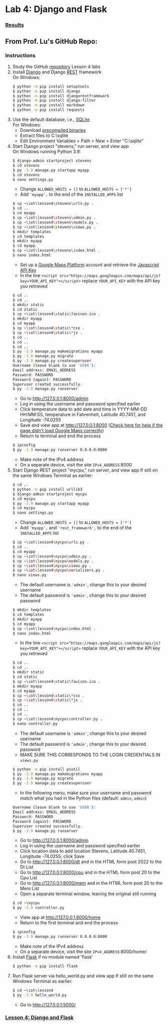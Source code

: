 # Lab 4: Django and Flask
### [Results](Results.md)
## From Prof. Lu's GitHub Repo:
### Instructions
1. Study the GitHub [repository](https://github.com/kevinwlu/iot) Lesson 4 labs
2. Install [Django](https://en.wikipedia.org/wiki/Django_(web_framework)) and Django [REST](https://en.wikipedia.org/wiki/Representational_state_transfer) framework  
   On Windows:
   ```sh
   $ python -m pip install setuptools
   $ python -m pip install django
   $ python -m pip install djangorestframework
   $ python -m pip install django-filter
   $ python -m pip install markdown
   $ python -m pip install requests
   ```
3. Use the default database, i.e., [SQLite](https://en.wikipedia.org/wiki/SQLite)  
   For Windows:
   - Download [precompiled binaries](sqlite-tools-win32-x86-3410200.zip)
   - Extract files to C:\sqlite
   - Edit Environment Variables > Path > New > Enter "C:\sqlite"
4. Start Django project "stevens," run server, and view app  
   On Windows running Python 3.9:
   ```sh
   $ django-admin startproject stevens
   $ cd stevens
   $ py -3.9 manage.py startapp myapp
   $ cd stevens
   $ nano settings.py
   ```
   - Change `ALLOWED_HOSTS = []` to `ALLOWED_HOSTS = ['*']`
   - Add `'myapp',` to the end of the `INSTALLED_APPS` list
   ```sh
   $ cp ~\iot\lesson4\stevens\urls.py .
   $ cd ..
   $ cd myapp
   $ cp ~\iot\lesson4\stevens\admin.py .
   $ cp ~\iot\lesson4\stevens\models.py .
   $ cp ~\iot\lesson4\stevens\views.py .
   $ mkdir templates
   $ cd templates
   $ mkdir myapp
   $ cd myapp
   $ cp ~\iot\lesson4\stevens\index.html .
   $ nano index.html
   ```
   - Set up a [Google Maps Platform](https://cloud.google.com/maps-platform) account and retrieve the [Javascript API Key](https://developers.google.com/maps/documentation/javascript/get-api-key) 
   <!--AIzaSyDOJzFwPTqL7-rkr8cStANlb4cgyBBknvg-->
   - In the line `<script src="https://maps.googleapis.com/maps/api/js?key=YOUR_API_KEY"></script>` replace `YOUR_API_KEY` with the API key you retrieved
   ```sh
   $ cd ..
   $ cd ..
   $ mkdir static
   $ cd static
   $ cp ~\iot\lesson4\static\favicon.ico .
   $ mkdir myapp
   $ cd myapp
   $ cp ~\iot\lesson4\static\*css .
   $ cp ~\iot\lesson4\static\*js .
   $ cd ..
   $ cd ..
   $ cd ..
   $ py -3.9 manage.py makemigrations myapp
   $ py -3.9 manage.py migrate
   $ py -3.9 manage.py createsuperuser
   Username (leave blank to use 'USER'):
   Email address: EMAIL_ADDRESS
   Password: PASSWORD
   Password (again): PASSWORD
   Superuser created successfully.
   $ py -3.9 manage.py runserver
   ```
   - Go to http://127.0.0.1:8000/admin
   - Log in using the username and password specified earlier
   - Click temperature data to add date and time in YYYY-MM-DD HH:MM:SS, temperature in Fahrenheit, Latitude 40.7451, and Longitude -74.0255
   - Save and view app at http://127.0.0.1:8000 ([Check here for help if the page didn't load Google Maps correctly](https://churchthemes.com/page-didnt-load-google-maps-correctly))
   - Return to terminal and end the process
   ```sh
   $ ipconfig
   $ py -3.9 manage.py runserver 0.0.0.0:8000
   ```
   - Make note of the IPv4 address
   - On a separate device, visit the site `IPv4_ADDRESS`:8000
5. Start Django REST project "mycpu," run server, and view app
   If still on the same Windows Terminal as earlier:
   ```sh
   $ cd ..
   $ python -m pip install urllib3
   $ django-admin startproject mycpu
   $ cd mycpu
   $ py -3.9 manage.py startapp myapp
   $ cd mycpu
   $ nano settings.py
   ```
   - Change `ALLOWED_HOSTS = []` to `ALLOWED_HOSTS = ['*']`
   - Add `'myapp',` and `'rest_framework',` to the end of the `INSTALLED_APPS` list
   ```sh
   $ cp ~\iot\lesson4\mycpu\urls.py .
   $ cd ..
   $ cd myapp
   $ cp ~\iot\lesson4\mycpu\admin.py .
   $ cp ~\iot\lesson4\mycpu\models.py .
   $ cp ~\iot\lesson4\mycpu\views.py .
   $ cp ~\iot\lesson4\mycpu\serializers.py .
   $ nano views.py
   ```
   - The default username is `'admin'`, change this to your desired username
   - The default password is `'admin'`, change this to your desired password
   ```sh
   $ mkdir templates
   $ cd templates
   $ mkdir myapp
   $ cd myapp
   $ cp ~\iot\lesson4\mycpu\index.html .
   $ nano index.html
   ```
   <!--AIzaSyDOJzFwPTqL7-rkr8cStANlb4cgyBBknvg-->
   - In the line `<script src="https://maps.googleapis.com/maps/api/js?key=YOUR_API_KEY"></script>` replace `YOUR_API_KEY` with the API key you retrieved
   ```sh
   $ cd ..
   $ cd ..
   $ mkdir static
   $ cd static
   $ cp ~\iot\lesson4\static\favicon.ico .
   $ mkdir myapp
   $ cd myapp
   $ cp ~\iot\lesson4\static\*css .
   $ cp ~\iot\lesson4\static\*js .
   $ cd ..
   $ cd ..
   $ cd ..
   $ cp ~\iot\lesson4\mycpu\controller.py .
   $ nano controller.py
   ```
   - The default username is `'admin'`, change this to your desired username
   - The default password is `'admin'`, change this to your desired password
   - MAKE SURE THIS CORRESPONDS TO THE LOGIN CREDENTIALS IN `views.py`
   ```sh
   $ python -m pip install psutil
   $ py -3.9 manage.py makemigrations myapp
   $ py -3.9 manage.py migrate
   $ py -3.9 manage.py createsuperuser
   ```
   - In the following menu, make sure your username and password match what you had in the Python files (default: `admin`, `admin`)
   ```sh
   Username (leave blank to use 'USER'):
   Email address: EMAIL_ADDRESS
   Password: PASSWORD
   Password (again): PASSWORD
   Superuser created successfully.
   $ py -3.9 manage.py runserver
   ```
   - Go to http://127.0.0.1:8000/admin
   - Log in using the username and password specified earlier
   - Click location data to add location Stevens, Latitude 40.7451, Longitude -74.0255; click Save
   - Go to http://127.0.0.1:8000/dt and in the HTML form post 2022 to the Dt List
   - Go to http://127.0.0.1:8000/cpu and in the HTML form post 20 to the Cpu List
   - Go to http://127.0.0.1:8000/mem and in the HTML form post 20 to the Mem List
   - Open a separate terminal window, leaving the original still running
   ```sh
   $ cd ~\mycpu
   $ py -3.9 controller.py
   ```
   - View app at http://127.0.0.1:8000/home
   - Return to the first terminal and end the process
   ```sh
   $ ipconfig
   $ py -3.9 manage.py runserver 0.0.0.0:8000
   ```
   - Make note of the IPv4 address
   - On a separate device, visit the site `IPv4_ADDRESS`:8000/home/
6. Install [Flask](https://en.wikipedia.org/wiki/Flask_(web_framework)) if no module named 'flask'
   ```sh
   $ python -m pip install flask
   ```
7. Run Flask server via hello_world.py and view app
   If still on the same Windows Terminal as earlier:
   ```sh
   $ cd ~\iot\lesson4
   $ py -3.9 hello_world.py
   ```
   - Go to http://127.0.0.1:5000/
### [Lesson 4: Django and Flask](lesson4/README.md)

